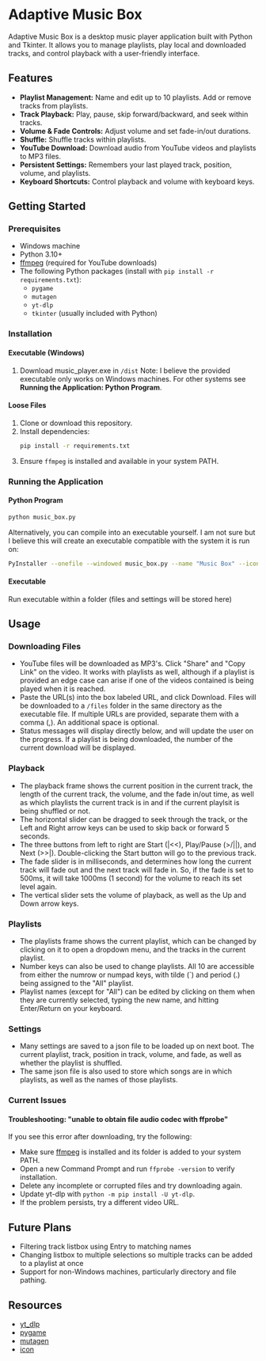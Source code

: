 # Adaptive Music Box

Adaptive Music Box is a desktop music player application built with Python and Tkinter. It allows you to manage playlists, play local and downloaded tracks, and control playback with a user-friendly interface.

## Features

- **Playlist Management:** Name and edit up to 10 playlists. Add or remove tracks from playlists.
- **Track Playback:** Play, pause, skip forward/backward, and seek within tracks.
- **Volume & Fade Controls:** Adjust volume and set fade-in/out durations.
- **Shuffle:** Shuffle tracks within playlists.
- **YouTube Download:** Download audio from YouTube videos and playlists to MP3 files.
- **Persistent Settings:** Remembers your last played track, position, volume, and playlists.
- **Keyboard Shortcuts:** Control playback and volume with keyboard keys.

## Getting Started

### __Prerequisites__

- Windows machine
- Python 3.10+
- [ffmpeg](https://ffmpeg.org/) (required for YouTube downloads)
- The following Python packages (install with `pip install -r requirements.txt`):
  - `pygame`
  - `mutagen`
  - `yt-dlp`
  - `tkinter` (usually included with Python)

### __Installation__

#### Executable (Windows)
1. Download music_player.exe in `/dist`
Note: I believe the provided executable only works on Windows machines. For other systems see **Running the Application: Python Program**.

#### Loose Files
1. Clone or download this repository.
2. Install dependencies:
    ```sh
    pip install -r requirements.txt
    ```
3. Ensure `ffmpeg` is installed and available in your system PATH.

### __Running the Application__

#### Python Program
```sh
python music_box.py
```
Alternatively, you can compile into an executable yourself. I am not sure but I believe this will create an executable compatible with the system it is run on:
```sh
PyInstaller --onefile --windowed music_box.py --name "Music Box" --icon icon.ico
```

#### Executable
Run executable within a folder (files and settings will be stored here)

## Usage

### Downloading Files
- YouTube files will be downloaded as MP3's. Click "Share" and "Copy Link" on the video. It works with playlists as well, although if a playlist is provided an edge case can arise if one of the videos contained is being played when it is reached.
- Paste the URL(s) into the box labeled URL, and click Download. Files will be downloaded to a `/files` folder in the same directory as the executable file. If multiple URLs are provided, separate them with a comma (,). An additional space is optional.
- Status messages will display directly below, and will update the user on the progress. If a playlist is being downloaded, the number of the current download will be displayed.

### Playback
- The playback frame shows the current position in the current track, the length of the current track, the volume, and the fade in/out time, as well as which playlists the current track is in and if the current playlsit is being shuffled or not.
- The horizontal slider can be dragged to seek through the track, or the Left and Right arrow keys can be used to skip back or forward 5 seconds. 
- The three buttons from left to right are Start (|<<), Play/Pause (>/||), and Next (>>|). Double-clicking the Start button will go to the previous track.
- The fade slider is in milliseconds, and determines how long the current track will fade out and the next track will fade in. So, if the fade is set to 500ms, it will take 1000ms (1 second) for the volume to reach its set level again.
- The vertical slider sets the volume of playback, as well as the Up and Down arrow keys.

### Playlists
- The playlists frame shows the current playlist, which can be changed by clicking on it to open a dropdown menu, and the tracks in the current playlist.
- Number keys can also be used to change playlists. All 10 are accessible from either the numrow or numpad keys, with tilde (`) and period (.) being assigned to the "All" playlist.
- Playlist names (except for "All") can be edited by clicking on them when they are currently selected, typing the new name, and hitting Enter/Return on your keyboard.

### Settings
- Many settings are saved to a json file to be loaded up on next boot. The current playlist, track, position in track, volume, and fade, as well as whether the playlist is shuffled.
- The same json file is also used to store which songs are in which playlists, as well as the names of those playlists.


### Current Issues
#### Troubleshooting: "unable to obtain file audio codec with ffprobe"

If you see this error after downloading, try the following:
- Make sure [ffmpeg](https://ffmpeg.org/download.html) is installed and its folder is added to your system PATH.
- Open a new Command Prompt and run `ffprobe -version` to verify installation.
- Delete any incomplete or corrupted files and try downloading again.
- Update yt-dlp with `python -m pip install -U yt-dlp`.
- If the problem persists, try a different video URL.

## Future Plans
- Filtering track listbox using Entry to matching names
- Changing listbox to multiple selections so multiple tracks can be added to a playlist at once
- Support for non-Windows machines, particularly directory and file pathing.

## Resources
- [yt_dlp](https://github.com/yt-dlp/yt-dlp)
- [pygame](https://www.pygame.org/)
- [mutagen](https://github.com/quodlibet/mutagen)
- [icon](https://icon-icons.com/icon/music-sound-audio-melody-notes/113862)